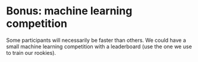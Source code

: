 # Bonus: machine learning competition

Some participants will necessarily be faster than others. We could have a small machine learning competition with a leaderboard (use the one we use to train our rookies). 